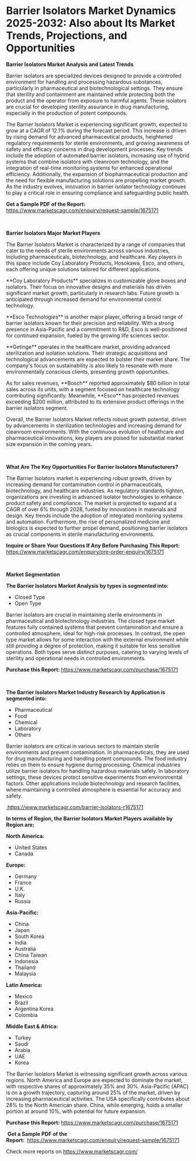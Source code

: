 <p><h1>Barrier Isolators Market Dynamics 2025-2032: Also about Its Market Trends, Projections, and Opportunities</h1></p><p><strong>Barrier Isolators Market Analysis and Latest Trends</strong></p>
<p><p>Barrier isolators are specialized devices designed to provide a controlled environment for handling and processing hazardous substances, particularly in pharmaceutical and biotechnological settings. They ensure that sterility and containment are maintained while protecting both the product and the operator from exposure to harmful agents. These isolators are crucial for developing sterility assurance in drug manufacturing, especially in the production of potent compounds.</p><p>The Barrier Isolators Market is experiencing significant growth, expected to grow at a CAGR of 12.1% during the forecast period. This increase is driven by rising demand for advanced pharmaceutical products, heightened regulatory requirements for sterile environments, and growing awareness of safety and efficacy concerns in drug development processes. Key trends include the adoption of automated barrier isolators, increasing use of hybrid systems that combine isolators with cleanroom technology, and the integration of real-time monitoring systems for enhanced operational efficiency. Additionally, the expansion of biopharmaceutical production and the need for flexible manufacturing solutions are propelling market growth. As the industry evolves, innovation in barrier isolator technology continues to play a critical role in ensuring compliance and safeguarding public health.</p></p>
<p><strong>Get a Sample PDF of the Report:&nbsp;</strong> <a href="https://www.marketscagr.com/enquiry/request-sample/1675171?utm_campaign=3189&utm_medium=2&utm_source=Github&utm_content=ia&utm_term=25032025&utm_id=barrier-isolators">https://www.marketscagr.com/enquiry/request-sample/1675171</a></p>
<p>&nbsp;</p>
<p><strong>Barrier Isolators Major Market Players</strong></p>
<p><p>The Barrier Isolators Market is characterized by a range of companies that cater to the needs of sterile environments across various industries, including pharmaceuticals, biotechnology, and healthcare. Key players in this space include Coy Laboratory Products, Hosokawa, Esco, and others, each offering unique solutions tailored for different applications.</p><p>**Coy Laboratory Products** specializes in customizable glove boxes and isolators. Their focus on innovative designs and materials has driven significant market growth, particularly in research labs. Future growth is anticipated through increased demand for environmental control technology.</p><p>**Esco Technologies** is another major player, offering a broad range of barrier isolators known for their precision and reliability. With a strong presence in Asia-Pacific and a commitment to R&D, Esco is well-positioned for continued expansion, fueled by the growing life sciences sector.</p><p>**Getinge** operates in the healthcare market, providing advanced sterilization and isolation solutions. Their strategic acquisitions and technological advancements are expected to bolster their market share. The company's focus on sustainability is also likely to resonate with more environmentally conscious clients, presenting growth opportunities.</p><p>As for sales revenues, **Bosch** reported approximately $80 billion in total sales across its units, with a segment focused on healthcare technology contributing significantly. Meanwhile, **Esco** has projected revenues exceeding $200 million, attributed to its extensive product offerings in the barrier isolators segment.</p><p>Overall, the Barrier Isolators Market reflects robust growth potential, driven by advancements in sterilization technologies and increasing demand for cleanroom environments. With the continuous evolution of healthcare and pharmaceutical innovations, key players are poised for substantial market size expansion in the coming years.</p></p>
<p>&nbsp;</p>
<p><strong>What Are The Key Opportunities For Barrier Isolators Manufacturers?</strong></p>
<p><p>The Barrier Isolators market is experiencing robust growth, driven by increasing demand for contamination control in pharmaceuticals, biotechnology, and healthcare industries. As regulatory standards tighten, organizations are investing in advanced isolator technologies to enhance product safety and compliance. The market is projected to expand at a CAGR of over 6% through 2028, fueled by innovations in materials and design. Key trends include the adoption of integrated monitoring systems and automation. Furthermore, the rise of personalized medicine and biologics is expected to further propel demand, positioning barrier isolators as crucial components in sterile manufacturing environments.</p></p>
<p><strong>Inquire or Share Your Questions If Any Before Purchasing This Report:</strong> <a href="https://www.marketscagr.com/enquiry/pre-order-enquiry/1675171?utm_campaign=3189&utm_medium=2&utm_source=Github&utm_content=ia&utm_term=25032025&utm_id=barrier-isolators">https://www.marketscagr.com/enquiry/pre-order-enquiry/1675171</a></p>
<p>&nbsp;</p>
<p><strong>Market Segmentation</strong></p>
<p><strong>The Barrier Isolators Market Analysis by types is segmented into:</strong></p>
<p><ul><li>Closed Type</li><li>Open Type</li></ul></p>
<p><p>Barrier isolators are crucial in maintaining sterile environments in pharmaceutical and biotechnology industries. The closed type market features fully contained systems that prevent contamination and ensure a controlled atmosphere, ideal for high-risk processes. In contrast, the open type market allows for some interaction with the external environment while still providing a degree of protection, making it suitable for less sensitive operations. Both types serve distinct purposes, catering to varying levels of sterility and operational needs in controlled environments.</p></p>
<p><strong>Purchase this Report:&nbsp;</strong><a href="https://www.marketscagr.com/purchase/1675171?utm_campaign=3189&utm_medium=2&utm_source=Github&utm_content=ia&utm_term=25032025&utm_id=barrier-isolators">https://www.marketscagr.com/purchase/1675171</a></p>
<p>&nbsp;</p>
<p><strong>The Barrier Isolators Market Industry Research by Application is segmented into:</strong></p>
<p><ul><li>Pharmaceutical</li><li>Food</li><li>Chemical</li><li>Laboratory</li><li>Others</li></ul></p>
<p><p>Barrier isolators are critical in various sectors to maintain sterile environments and prevent contamination. In pharmaceuticals, they are used for drug manufacturing and handling potent compounds. The food industry relies on them to ensure hygiene during processing. Chemical industries utilize barrier isolators for handling hazardous materials safely. In laboratory settings, these devices protect sensitive experiments from environmental factors. Other applications include biotechnology and research facilities, where maintaining a controlled atmosphere is essential for accuracy and safety.</p></p>
<p><a href="https://www.marketscagr.com/barrier-isolators-r1675171?utm_campaign=3189&utm_medium=2&utm_source=Github&utm_content=ia&utm_term=25032025&utm_id=barrier-isolators">&nbsp;https://www.marketscagr.com/barrier-isolators-r1675171</a></p>
<p><strong>In terms of Region, the Barrier Isolators Market Players available by Region are:</strong></p>
<p>
    <p> <strong> North America: </strong>
        <ul>
            <li>United States</li>
            <li>Canada</li>
        </ul>
        </p> 
    <p> <strong> Europe: </strong>
        <ul>
            <li>Germany</li>
            <li>France</li>
            <li>U.K.</li>
            <li>Italy</li>
            <li>Russia</li>
        </ul>
        </p> 
    <p> <strong> Asia-Pacific: </strong>
        <ul>
            <li>China</li>
            <li>Japan</li>
            <li>South Korea</li>
            <li>India</li>
            <li>Australia</li>
            <li>China Taiwan</li>
            <li>Indonesia</li>
            <li>Thailand</li>
            <li>Malaysia</li>
        </ul>
        </p> 
    <p> <strong> Latin America: </strong>
        <ul>
            <li>Mexico</li>
            <li>Brazil</li>
            <li>Argentina Korea</li>
            <li>Colombia</li>
        </ul>
        </p> 
    <p> <strong> Middle East & Africa: </strong>
        <ul>
            <li>Turkey</li>
            <li>Saudi</li>
            <li>Arabia</li>
            <li>UAE</li>
            <li>Korea</li>
        </ul>
    </p>
    </p>
<p><p>The Barrier Isolators Market is witnessing significant growth across various regions. North America and Europe are expected to dominate the market, with respective shares of approximately 35% and 30%. Asia-Pacific (APAC) is on a growth trajectory, capturing around 25% of the market, driven by increasing pharmaceutical activities. The USA specifically contributes about 28% to the North American share. China, while emerging, holds a smaller portion at around 10%, with potential for future expansion.</p></p>
<p><strong>Purchase this Report: </strong><a href="https://www.marketscagr.com/purchase/1675171?utm_campaign=3189&utm_medium=2&utm_source=Github&utm_content=ia&utm_term=25032025&utm_id=barrier-isolators">https://www.marketscagr.com/purchase/1675171</a></p>
<p>&nbsp;<strong>Get a Sample PDF of the Report:&nbsp;&nbsp;</strong><a href="https://www.marketscagr.com/enquiry/request-sample/1675171?utm_campaign=3189&utm_medium=2&utm_source=Github&utm_content=ia&utm_term=25032025&utm_id=barrier-isolators">https://www.marketscagr.com/enquiry/request-sample/1675171</a></p>
<p><strong></strong></p>
<p>Check more reports on <a href="https://www.marketscagr.com/?utm_campaign=3189&utm_medium=2&utm_source=Github&utm_content=ia&utm_term=25032025&utm_id=barrier-isolators">https://www.marketscagr.com/</a></p>